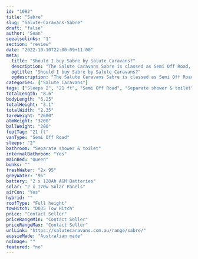 ```yaml
---
id: "1082"
title: "Sabre"
slug: "Salute-Caravans-Sabre"
draft: "false"
author: "Sean"
seealsolinks: "1"
section: "review"
date: "2022-10-10T22:00:09+11:00"
meta:
  title: "Should I buy Sabre by Salute Caravans?"
  description: "The Salute Caravans Sabre is classed as Semi Off Road, and sleeps 2 people. It is Australian made and comes in at 21 ft. It generally has Separate shower & toilet."
  ogtitle: "Should I buy Sabre by Salute Caravans?"
  ogdescription: "The Salute Caravans Sabre is classed as Semi Off Road, and sleeps 2 people. It is Australian made and comes in at 21 ft. It generally has Separate shower & toilet."
categories: ["Salute Caravans"]
tags: ["Sleeps 2", "21 ft", "Semi Off Road", "Separate shower & toilet", "Full height", "Price Unknown"]
totalLength: "8.6"
bodyLength: "6.25"
totalHeight: "3.1"
totalWidth: "2.35"
tareWeight: "2600"
atmWeight: "3200"
ballWeight: "200"
footTag: "21 ft"
vanType: "Semi Off Road"
sleeps: "2"
bathroom: "Separate shower & toilet"
internalBathroom: "Yes"
mainBed: "Queen"
bunks: ""
freshWater: "2x 95"
greyWater: "95"
battery: "2 x 120Ah AGM Batteries"
solar: "2 x 170w Solar Panels"
airCon: "Yes"
hybrid: ""
roofType: "Full height"
towHitch: "D035 Tow Hitch"
price: "Contact Seller"
priceRangeMin: "Contact Seller"
priceRangeMax: "Contact Seller"
urlLink: "https://salutecaravans.com.au/range/sabre/"
aussieMade: "Australian made"
noImage: ""
featured: "no"
---
```

